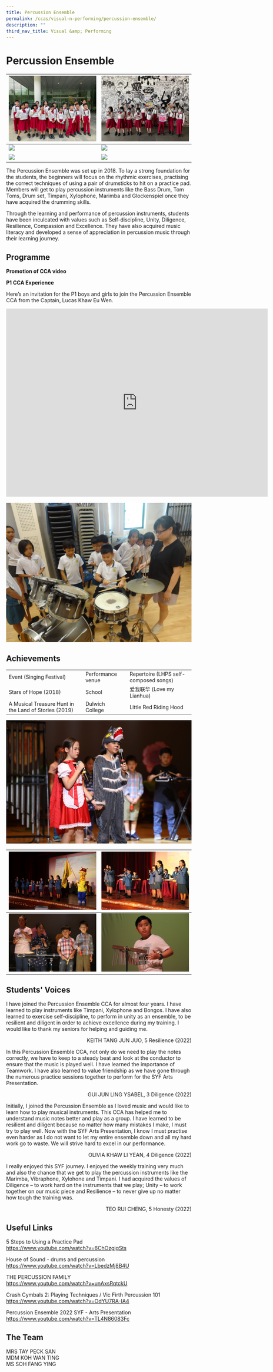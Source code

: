 ```yaml
---
title: Percussion Ensemble
permalink: /ccas/visual-n-performing/percussion-ensemble/
description: ""
third_nav_title: Visual &amp; Performing
---
```

# **Percussion Ensemble**



| ![](/images/CCAs/Percussion%20Ensemble/1photo.jpeg) | ![](/images/CCAs/Percussion%20Ensemble/2photo.jpeg) | 
| -------- | -------- | 
| ![](/images/CCAs/Percussion%20Ensemble/3photo.jpg)     |  ![](/images/CCAs/Percussion%20Ensemble/4photo.jpg)   | 
| ![](/images/CCAs/Percussion%20Ensemble/5photo.jpg)     | ![](/images/CCAs/Percussion%20Ensemble/6photo.jpg)     | 

The Percussion Ensemble was set up in 2018. To lay a strong foundation for the students, the beginners will focus on the rhythmic exercises, practising the correct techniques of using a pair of drumsticks to hit on a practice pad. Members will get to play percussion instruments like the Bass Drum, Tom Toms, Drum set, Timpani, Xylophone, Marimba and Glockenspiel once they have acquired the drumming skills.

Through the learning and performance of percussion instruments, students have been inculcated with values such as Self-discipline, Unity, Diligence, Resilience, Compassion and Excellence. They have also acquired music literacy and developed a sense of appreciation in percussion music through their learning journey.


## **Programme**

**Promotion of CCA video**

**P1 CCA Experience**  

Here’s an invitation for the P1 boys and girls to join the Percussion Ensemble CCA from the Captain, Lucas Khaw Eu Wen.

<iframe width="711" height="511" src="https://www.youtube.com/embed/LpzZF9BRBUc" title="Percussion Ensemble" frameborder="0" allow="accelerometer; autoplay; clipboard-write; encrypted-media; gyroscope; picture-in-picture" allowfullscreen=""></iframe>

![](/images/CCAs/Percussion%20Ensemble/CCA%20Experience.jpg)



## **Achievements**

|                      |                   |               |
|--------------|--------------|---------------|
| Event (Singing Festival)                              | Performance venue | Repertoire (LHPS self-composed songs) |
| Stars of Hope (2018)                                  | School            | 爱我联华 (Love my Lianhua)            |
| A Musical Treasure Hunt in the Land of Stories (2019) | Dulwich College   | Little Red Riding Hood                |


![](/images/CCAs/Percussion%20Ensemble/Achievement%205.jpg) 

| ![](/images/CCAs/Percussion%20Ensemble/Achievement%202.jpg) |  ![](/images/CCAs/Percussion%20Ensemble/Achievement%201.jpg) | 
| -------- | -------- | 
| ![](/images/CCAs/Percussion%20Ensemble/Achievement%203.jpg)     |  ![](/images/CCAs/Percussion%20Ensemble/Achievement%204.jpg)   | 


## **Students' Voices**

I have joined the Percussion Ensemble CCA for almost four years. I have learned to play instruments like Timpani, Xylophone and Bongos. I have also learned to exercise self-discipline, to perform in unity as an ensemble, to be resilient and diligent in order to achieve excellence during my training. I would like to thank my seniors for helping and guiding me.

 <p style="text-align: right"> KEITH TANG JUN JUO, 5 Resilience (2022)<br></p>

In this Percussion Ensemble CCA, not only do we need to play the notes correctly, we have to keep to a steady beat and look at the conductor to ensure that the music is played well. I have learned the importance of Teamwork. I have also learned to value friendship as we have gone through the numerous practice sessions together to perform for the SYF Arts Presentation.

 <p style="text-align: right">GUI JUN LING YSABEL, 3 Diligence (2022)<br></p>

Initially, I joined the Percussion Ensemble as I loved music and would like to learn how to play musical instruments. This CCA has helped me to understand music notes better and play as a group. I have learned to be resilient and diligent because no matter how many mistakes I make, I must try to play well. Now with the SYF Arts Presentation, I know I must practise even harder as I do not want to let my entire ensemble down and all my hard work go to waste. We will strive hard to excel in our performance.

 <p style="text-align: right">OLIVIA KHAW LI YEAN, 4 Diligence (2022)<br></p>

I really enjoyed this SYF journey. I enjoyed the weekly training very much and also the chance that we get to play the percussion instruments like the Marimba, Vibraphone, Xylohone and Timpani. I had acquired the values of Diligence – to work hard on the instruments that we play; Unity – to work together on our music piece and Resilience – to never give up no matter how tough the training was.

 <p style="text-align: right"> TEO RUI CHENG, 5 Honesty (2022)<br></p>

## Useful Links

5 Steps to Using a Practice Pad    
<a href="https://www.youtube.com/watch?v=6ChOzgjgSts" target="_blank">https://www.youtube.com/watch?v=6ChOzgjgSts</a>

House of Sound - drums and percussion   
<a href="https://www.youtube.com/watch?v=LbedzMj8B4U" target="_blank">https://www.youtube.com/watch?v=LbedzMj8B4U</a>

THE PERCUSSION FAMILY   
<a href="https://www.youtube.com/watch?v=unAxsRqtckU" target="_blank">https://www.youtube.com/watch?v=unAxsRqtckU</a>

Crash Cymbals 2: Playing Techniques / Vic Firth Percussion 101    
<a href="https://www.youtube.com/watch?v=OdYU7RA-IA4" target="_blank">https://www.youtube.com/watch?v=OdYU7RA-IA4</a>


Percussion Ensemble 2022 SYF - Arts Presentation
  <a href="https://www.youtube.com/watch?v=TL4N86083Fc" target="_blank">https://www.youtube.com/watch?v=TL4N86083Fc</a>


## The Team

MRS TAY PECK SAN<br>
MDM KOH WAN TING<br>
MS SOH FANG YING